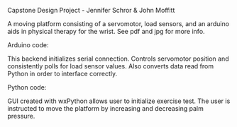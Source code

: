 Capstone Design Project - Jennifer Schror & John Moffitt

A moving platform consisting of a servomotor, load sensors, and an arduino aids in physical therapy for the wrist. See pdf and jpg for more info.

Arduino code:

This backend initializes serial connection. Controls servomotor position and consistently polls for load sensor values. Also converts data read from Python in order to interface correctly.

Python code:

GUI created with wxPython allows user to initialize exercise test.  The user is instructed to move the platform by increasing and decreasing palm pressure.